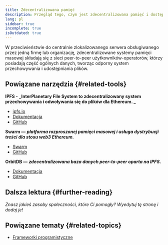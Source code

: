 ```yaml
---
title: Zdecentralizowana pamięć
description: Przegląd tego, czym jest zdecentralizowana pamięć i dostępne narzędzia do integracji z  integracji z aplikacjami dapp.
lang: pl
sidebar: true
incomplete: true
isOutdated: true
---
```


W przeciwieństwie do centralnie zlokalizowanego serwera obsługiwanego przez jedną firmę lub organizację, zdecentralizowane systemy pamięci masowej składają się z sieci peer-to-peer użytkowników-operatorów, którzy posiadają część ogólnych danych, tworząc odporny system przechowywania i udostępniania plików.

## Powiązane narzędzia {#related-tools}

**IPFS -** **_InterPlanetary File System to zdecentralizowany system przechowywania i odwoływania się do plików dla Ethereum. _**

- [ipfs.io](https://ipfs.io/)
- [Dokumentacja](https://docs.ipfs.io/)
- [GitHub](https://github.com/ipfs/ipfs)

**Swarm —** **<em x-id="4">platforma rozproszonej pamięci masowej i usługa dystrybucji treści dla stosu web3 Ethereum.</em>**

- [Swarm](https://ethersphere.github.io/swarm-home/)
- [GitHub](https://github.com/ethersphere/swarm)

**OrbitDB —** **<em x-id="4">zdecentralizowana baza danych peer-to-peer oparta na IPFS.</em>**

- [Dokumentacja](https://github.com/orbitdb/field-manual)
- [GitHub](https://github.com/orbitdb/orbit-db)

## Dalsza lektura {#further-reading}

_Znasz jakieś zasoby społeczności, które Ci pomogły? Wyedytuj tę stronę i dodaj je!_

## Powiązane tematy {#related-topics}

- [Frameworki programistyczne](/developers/docs/frameworks/)
